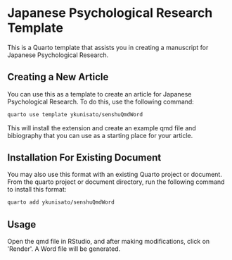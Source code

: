 # Japanese Psychological Research Template

This is a Quarto template that assists you in creating a manuscript for Japanese Psychological Research. 

## Creating a New Article

You can use this as a template to create an article for Japanese Psychological Research. To do this, use the following command:

```bash
quarto use template ykunisato/senshuQmdWord
```

This will install the extension and create an example qmd file and bibiography that you can use as a starting place for your article.

## Installation For Existing Document

You may also use this format with an existing Quarto project or document. From the quarto project or document directory, run the following command to install this format:

```bash
quarto add ykunisato/senshuQmdWord
```

## Usage

Open the qmd file in RStudio, and after making modifications, click on 'Render'. A Word file will be generated.
